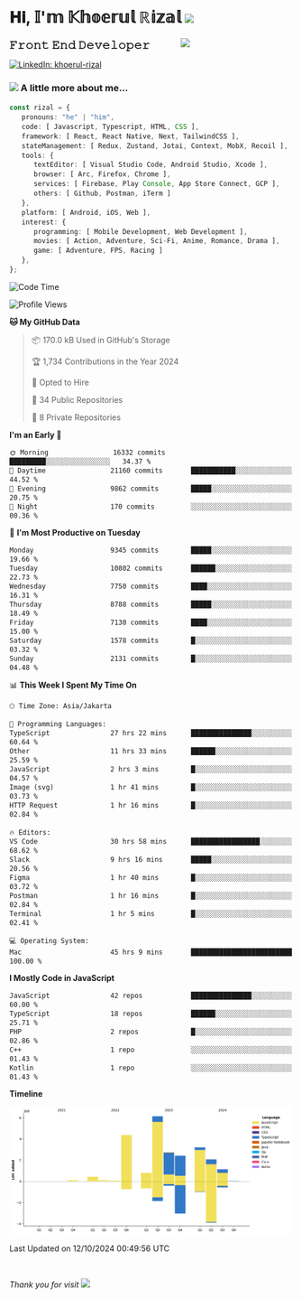 <h1> 𝐇𝐢, 𝕀'𝕞 𝕂𝕙𝕠𝕖𝕣𝕦𝕝 ℝ𝕚𝕫𝕒𝕝 <img src="https://media.giphy.com/media/mGcNjsfWAjY5AEZNw6/giphy.gif" width="50"></h1>
<img align='right' src="https://media.giphy.com/media/v1.Y2lkPTc5MGI3NjExOWI2ajR2NGJubzBsZHFuaHMwajRrcDNsNXJwOG8yb3F0NjhkNXF4OSZlcD12MV9pbnRlcm5hbF9naWZfYnlfaWQmY3Q9cw/fkZukR450RQ1qnGaq9/giphy.gif" width="200">
<strong style="font-size:20px;">𝙵𝚛𝚘𝚗𝚝 𝙴𝚗𝚍 𝙳𝚎𝚟𝚎𝚕𝚘𝚙𝚎𝚛</strong>
</p></em>

[![LinkedIn: khoerul-rizal](https://img.shields.io/badge/khoerul--rizal-blue?style=flat-square&logo=Linkedin&logoColor=white&link=https://www.linkedin.com/in/khoerul-rizal/)](https://www.linkedin.com/in/khoerul-rizal/)

### <img src="https://media.giphy.com/media/VgCDAzcKvsR6OM0uWg/giphy.gif" width="50"> A little more about me...

```typescript
const rizal = {
   pronouns: "he" | "him",
   code: [ Javascript, Typescript, HTML, CSS ],
   framework: [ React, React Native, Next, TailwindCSS ],
   stateManagement: [ Redux, Zustand, Jotai, Context, MobX, Recoil ],
   tools: {
      textEditor: [ Visual Studio Code, Android Studio, Xcode ],
      browser: [ Arc, Firefox, Chrome ],
      services: [ Firebase, Play Console, App Store Connect, GCP ],
      others: [ Github, Postman, iTerm ]
   },
   platform: [ Android, iOS, Web ],
   interest: {
      programming: [ Mobile Development, Web Development ],
      movies: [ Action, Adventure, Sci-Fi, Anime, Romance, Drama ],
      game: [ Adventure, FPS, Racing ]
   },
};
```

<!--START_SECTION:waka-->
![Code Time](http://img.shields.io/badge/Code%20Time-1%2C289%20hrs%2038%20mins-blue)

![Profile Views](http://img.shields.io/badge/Profile%20Views-0-blue)

**🐱 My GitHub Data** 

> 📦 170.0 kB Used in GitHub's Storage 
 > 
> 🏆 1,734 Contributions in the Year 2024
 > 
> 💼 Opted to Hire
 > 
> 📜 34 Public Repositories 
 > 
> 🔑 8 Private Repositories 
 > 
**I'm an Early 🐤** 

```text
🌞 Morning                16332 commits       █████████░░░░░░░░░░░░░░░░   34.37 % 
🌆 Daytime                21160 commits       ███████████░░░░░░░░░░░░░░   44.52 % 
🌃 Evening                9862 commits        █████░░░░░░░░░░░░░░░░░░░░   20.75 % 
🌙 Night                  170 commits         ░░░░░░░░░░░░░░░░░░░░░░░░░   00.36 % 
```
📅 **I'm Most Productive on Tuesday** 

```text
Monday                   9345 commits        █████░░░░░░░░░░░░░░░░░░░░   19.66 % 
Tuesday                  10802 commits       ██████░░░░░░░░░░░░░░░░░░░   22.73 % 
Wednesday                7750 commits        ████░░░░░░░░░░░░░░░░░░░░░   16.31 % 
Thursday                 8788 commits        █████░░░░░░░░░░░░░░░░░░░░   18.49 % 
Friday                   7130 commits        ████░░░░░░░░░░░░░░░░░░░░░   15.00 % 
Saturday                 1578 commits        █░░░░░░░░░░░░░░░░░░░░░░░░   03.32 % 
Sunday                   2131 commits        █░░░░░░░░░░░░░░░░░░░░░░░░   04.48 % 
```


📊 **This Week I Spent My Time On** 

```text
🕑︎ Time Zone: Asia/Jakarta

💬 Programming Languages: 
TypeScript               27 hrs 22 mins      ███████████████░░░░░░░░░░   60.64 % 
Other                    11 hrs 33 mins      ██████░░░░░░░░░░░░░░░░░░░   25.59 % 
JavaScript               2 hrs 3 mins        █░░░░░░░░░░░░░░░░░░░░░░░░   04.57 % 
Image (svg)              1 hr 41 mins        █░░░░░░░░░░░░░░░░░░░░░░░░   03.73 % 
HTTP Request             1 hr 16 mins        █░░░░░░░░░░░░░░░░░░░░░░░░   02.84 % 

🔥 Editors: 
VS Code                  30 hrs 58 mins      █████████████████░░░░░░░░   68.62 % 
Slack                    9 hrs 16 mins       █████░░░░░░░░░░░░░░░░░░░░   20.56 % 
Figma                    1 hr 40 mins        █░░░░░░░░░░░░░░░░░░░░░░░░   03.72 % 
Postman                  1 hr 16 mins        █░░░░░░░░░░░░░░░░░░░░░░░░   02.84 % 
Terminal                 1 hr 5 mins         █░░░░░░░░░░░░░░░░░░░░░░░░   02.41 % 

💻 Operating System: 
Mac                      45 hrs 9 mins       █████████████████████████   100.00 % 
```

**I Mostly Code in JavaScript** 

```text
JavaScript               42 repos            ███████████████░░░░░░░░░░   60.00 % 
TypeScript               18 repos            ██████░░░░░░░░░░░░░░░░░░░   25.71 % 
PHP                      2 repos             █░░░░░░░░░░░░░░░░░░░░░░░░   02.86 % 
C++                      1 repo              ░░░░░░░░░░░░░░░░░░░░░░░░░   01.43 % 
Kotlin                   1 repo              ░░░░░░░░░░░░░░░░░░░░░░░░░   01.43 % 
```



**Timeline**

![Lines of Code chart](https://raw.githubusercontent.com/khoerulrizal/khoerulrizal/main/assets/bar_graph.png)


 Last Updated on 12/10/2024 00:49:56 UTC
<!--END_SECTION:waka-->
</details>
<br/>

<em>Thank you for visit</em> <img src="https://media.giphy.com/media/v1.Y2lkPTc5MGI3NjExcHdvNm1qZWtjaGw0ZjdwM3Z3NnY2dHlueTVuODBta2FiY20wM2YybSZlcD12MV9pbnRlcm5hbF9naWZfYnlfaWQmY3Q9cw/tV25tpdKqdFa9x81k2/giphy.gif" width="40">
